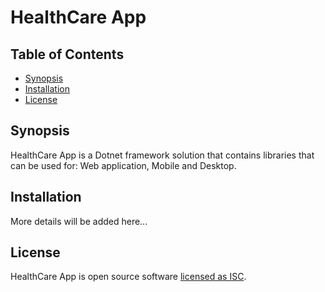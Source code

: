 # HealthCare App

## Table of Contents

- [Synopsis](#synopsis)
- [Installation](#installation)
- [License](#license)

## Synopsis

HealthCare App is a Dotnet framework solution that contains libraries that can be used for: Web application, Mobile and Desktop.

## Installation

More details will be added here...


## License

HealthCare App is open source software [licensed as ISC](https://github.com/luisschneiders/HealthCareApp/blob/main/LICENSE).

